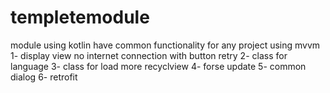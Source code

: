 # templetemodule
module using kotlin  have common functionality for any project using mvvm 
1- display view no internet connection with button retry
2- class for  language
3- class for load more recyclview 
4- forse update 
5- common dialog 
6- retrofit
